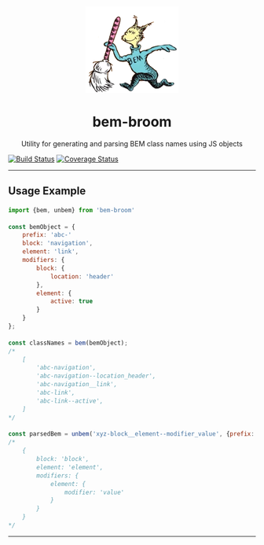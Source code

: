 <p align="center">
  <img src="docs/img/bem-broom.png" />

  <h1 align="center">bem-broom</h1>

  <p align="center">
    Utility for generating and parsing BEM class names using JS objects
  </p>
</p>

[![Build Status](https://travis-ci.org/pgoforth/bem-broom.svg?branch=master)](https://travis-ci.org/pgoforth/bem-broom)
[![Coverage Status](https://coveralls.io/repos/github/pgoforth/bem-broom/badge.svg?branch=master)](https://coveralls.io/github/pgoforth/bem-broom?branch=master)

---

## Usage Example

```Javascript
import {bem, unbem} from 'bem-broom'

const bemObject = {
    prefix: 'abc-'
    block: 'navigation',
    element: 'link',
    modifiers: {
        block: {
            location: 'header'
        },
        element: {
            active: true
        }
    }
};

const classNames = bem(bemObject);
/*
    [
        'abc-navigation',
        'abc-navigation--location_header',
        'abc-navigation__link',
        'abc-link',
        'abc-link--active',
    ]
*/

const parsedBem = unbem('xyz-block__element--modifier_value', {prefix: 'xyz-'});
/*
    {
        block: 'block',
        element: 'element',
        modifiers: {
            element: {
                modifier: 'value'
            }
        }
    }
*/

```

---
